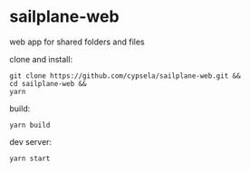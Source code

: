# sailplane-web
web app for shared folders and files

clone and install:
```
git clone https://github.com/cypsela/sailplane-web.git &&
cd sailplane-web &&
yarn
```

build:
```
yarn build
```

dev server:
```
yarn start
```
